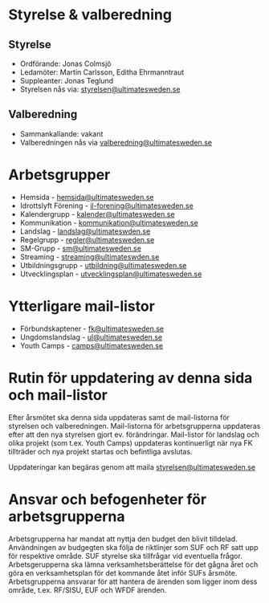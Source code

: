 # Styrelse & valberedning

## Styrelse

* Ordförande: Jonas Colmsjö
* Ledamöter: Martin Carlsson,  Editha Ehrmanntraut
* Suppleanter: Jonas Teglund
* Styrelsen nås via: styrelsen@ultimatesweden.se


## Valberedning

* Sammankallande: vakant
* Valberedningen nås via valberedning@ultimatesweden.se


# Arbetsgrupper

* Hemsida - hemsida@ultimatesweden.se
* Idrottslyft Förening - il-forening@ultimatesweden.se
* Kalendergrupp - kalender@ultimatesweden.se
* Kommunikation - kommunikation@ultimatesweden.se
* Landslag - landslag@ultimateswden.se
* Regelgrupp - regler@ultimatesweden.se
* SM-Grupp - sm@ultimatesweden.se
* Streaming - streaming@ultimateswden.se
* Utbildningsgrupp - utbildning@ultimatesweden.se
* Utvecklingsplan - utvecklingsplan@ultimatesweden.se


# Ytterligare mail-listor

* Förbundskaptener - fk@ultimatesweden.se
* Ungdomslandslag - ul@ultimatesweden.se
* Youth Camps - camps@ultimatesweden.se


# Rutin för uppdatering av denna sida och mail-listor

Efter årsmötet ska denna sida uppdateras samt de mail-listorna för styrelsen och valberedningen. 
Mail-listorna för arbetsgrupperna uppdateras efter att den nya styrelsen gjort ev. förändringar.
Mail-listor för landslag och olika projekt (som t.ex. Youth Camps) uppdateras kontinuerligt när nya FK tillträder och 
nya projekt startas och befintliga avslutas.

Uppdateringar kan begäras genom att maila styrelsen@ultimatesweden.se


# Ansvar och befogenheter för arbetsgrupperna

Arbetsgrupperna har mandat att nyttja den budget den blivit tilldelad. Användningen av budgegten ska följa de riktlinjer som SUF och RF satt upp för respektive område. SUF styrelse ska tillfrågar vid eventuella frågor. Arbetsgerupperna ska lämna verksamhetsberättelse för det gågna året och göra en verksamhetsplan för det kommande åtet inför SUFs årsmöte. Arbetsgrupperna ansvarar för att hantera de ärenden som ligger inom dess område, t.ex. RF/SISU, EUF och WFDF ärenden.


